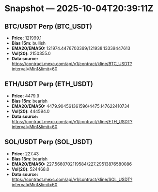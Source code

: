 # Snapshot — 2025-10-04T20:39:11Z

## BTC/USDT Perp (BTC_USDT)
- **Price:** 121999.1
- **Bias 15m:** bullish
- **EMA20/EMA50:** 121974.4476703369/121938.13339447613
- **Vol(20):** 2150355.0
- **Data source:** https://contract.mexc.com/api/v1/contract/kline/BTC_USDT?interval=Min1&limit=60

## ETH/USDT Perp (ETH_USDT)
- **Price:** 4479.9
- **Bias 15m:** bearish
- **EMA20/EMA50:** 4479.904561361596/4475.147622410734
- **Vol(20):** 444594.0
- **Data source:** https://contract.mexc.com/api/v1/contract/kline/ETH_USDT?interval=Min1&limit=60

## SOL/USDT Perp (SOL_USDT)
- **Price:** 227.43
- **Bias 15m:** bearish
- **EMA20/EMA50:** 227.5660702119584/227.29513876580086
- **Vol(20):** 524468.0
- **Data source:** https://contract.mexc.com/api/v1/contract/kline/SOL_USDT?interval=Min1&limit=60
